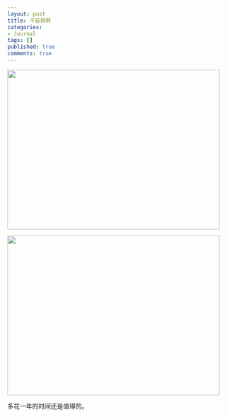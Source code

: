 ```yaml
---
layout: post
title: 不容易啊
categories:
- Journal
tags: []
published: true
comments: true
---
```

<p><img class="alignnone" title="通知书" src="http://i1198.photobucket.com/albums/aa450/itrowa/blog_post_legacy/mail-overview.jpg" alt="" width="480" height="360" /></p>

<p><img class="alignnone" title="录取通知书2" src="http://i1198.photobucket.com/albums/aa450/itrowa/blog_post_legacy/collage.jpg" alt="" width="480" height="360" /></p>

<p>多花一年的时间还是值得的。</p>
